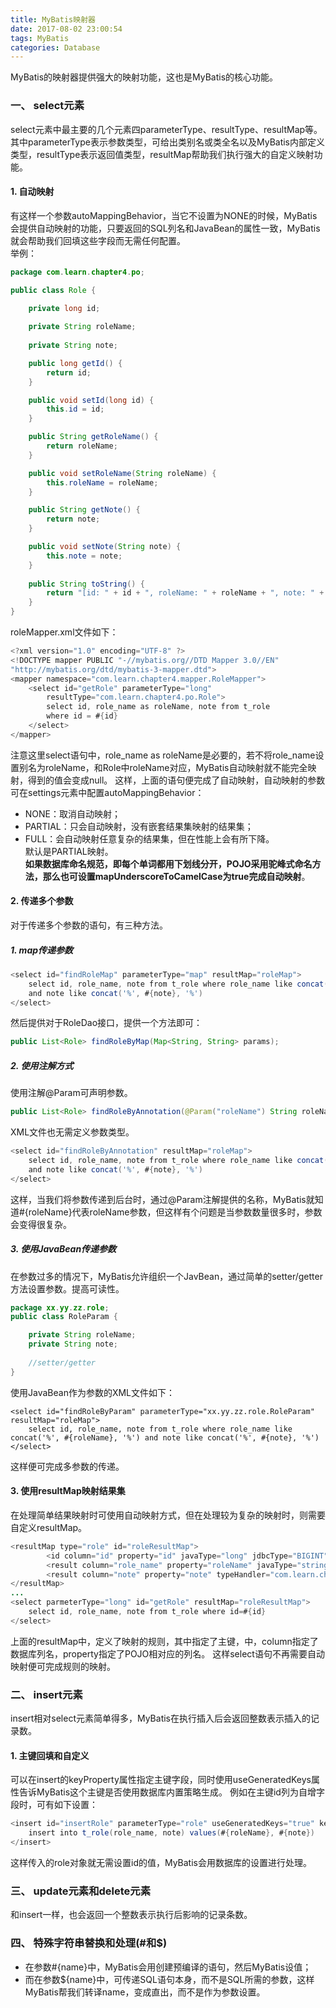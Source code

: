 ```yaml
---
title: MyBatis映射器
date: 2017-08-02 23:00:54
tags: MyBatis
categories: Database
---
```


MyBatis的映射器提供强大的映射功能，这也是MyBatis的核心功能。  
### 一、 select元素  
select元素中最主要的几个元素四parameterType、resultType、resultMap等。其中parameterType表示参数类型，可给出类别名或类全名以及MyBatis内部定义类型，resultType表示返回值类型，resultMap帮助我们执行强大的自定义映射功能。  

#### 1. 自动映射  
有这样一个参数autoMappingBehavior，当它不设置为NONE的时候，MyBatis会提供自动映射的功能，只要返回的SQL列名和JavaBean的属性一致，MyBatis就会帮助我们回填这些字段而无需任何配置。  
举例：

```Java
package com.learn.chapter4.po;

public class Role {

	private long id;
	
	private String roleName;
	
	private String note;

	public long getId() {
		return id;
	}

	public void setId(long id) {
		this.id = id;
	}

	public String getRoleName() {
		return roleName;
	}

	public void setRoleName(String roleName) {
		this.roleName = roleName;
	}

	public String getNote() {
		return note;
	}

	public void setNote(String note) {
		this.note = note;
	}
	
	public String toString() {
		return "[id: " + id + ", roleName: " + roleName + ", note: " + note + "]";
	}
}
```

roleMapper.xml文件如下：

```Java
<?xml version="1.0" encoding="UTF-8" ?>
<!DOCTYPE mapper PUBLIC "-//mybatis.org//DTD Mapper 3.0//EN" 
"http://mybatis.org/dtd/mybatis-3-mapper.dtd">
<mapper namespace="com.learn.chapter4.mapper.RoleMapper">
	<select id="getRole" parameterType="long" 
		resultType="com.learn.chapter4.po.Role">
		select id, role_name as roleName, note from t_role
		where id = #{id}	
	</select>
</mapper>
```

注意这里select语句中，role_name as roleName是必要的，若不将role_name设置别名为roleName，和Role中roleName对应，MyBatis自动映射就不能完全映射，得到的值会变成null。
这样，上面的语句便完成了自动映射，自动映射的参数可在settings元素中配置autoMappingBehavior：  
- NONE：取消自动映射；  
- PARTIAL：只会自动映射，没有嵌套结果集映射的结果集；  
- FULL：会自动映射任意复杂的结果集，但在性能上会有所下降。  
默认是PARTIAL映射。  
**如果数据库命名规范，即每个单词都用下划线分开，POJO采用驼峰式命名方法，那么也可设置mapUnderscoreToCamelCase为true完成自动映射**。

#### 2. 传递多个参数

对于传递多个参数的语句，有三种方法。

##### 1. map传递参数

```Java
<select id="findRoleMap" parameterType="map" resultMap="roleMap">
	select id, role_name, note from t_role where role_name like concat('%', #{roleName}, '%')
	and note like concat('%', #{note}, '%')
</select>
```

然后提供对于RoleDao接口，提供一个方法即可：

```Java
public List<Role> findRoleByMap(Map<String, String> params);
```

##### 2. 使用注解方式

使用注解@Param可声明参数。

```Java
public List<Role> findRoleByAnnotation(@Param("roleName") String roleName, @Param("note") String note);
```

XML文件也无需定义参数类型。

```Java
<select id="findRoleByAnnotation" resultMap="roleMap">
	select id, role_name, note from t_role where role_name like concat('%', #{roleName}, '%')
	and note like concat('%', #{note}, '%')
</select>
```

这样，当我们将参数传递到后台时，通过@Param注解提供的名称，MyBatis就知道#{roleName}代表roleName参数，但这样有个问题是当参数数量很多时，参数会变得很复杂。

##### 3. 使用JavaBean传递参数

在参数过多的情况下，MyBatis允许组织一个JavBean，通过简单的setter/getter方法设置参数。提高可读性。

```Java
package xx.yy.zz.role;
public class RoleParam {

	private String roleName;
	private String note;
	
	//setter/getter
}
```

使用JavaBean作为参数的XML文件如下：

```
<select id="findRoleByParam" parameterType="xx.yy.zz.role.RoleParam" resultMap="roleMap">
	select id, role_name, note from t_role where role_name like concat('%', #{roleName}, '%') and note like concat('%', #{note}, '%')
</select>
```

这样便可完成多参数的传递。

#### 3. 使用resultMap映射结果集

在处理简单结果映射时可使用自动映射方式，但在处理较为复杂的映射时，则需要自定义resultMap。

```Java
<resultMap type="role" id="roleResultMap">
		<id column="id" property="id" javaType="long" jdbcType="BIGINT"/>
		<result column="role_name" property="roleName" javaType="string" jdbcType="VARCHAR"/>
		<result column="note" property="note" typeHandler="com.learn.chapter3.typeHandler.MyStringTypeHandler"/>
</resultMap>
...
<select parmeterType="long" id="getRole" resultMap="roleResultMap">
	select id, role_name, note from t_role where id=#{id}
</select>
```

上面的resultMap中，定义了映射的规则，其中<id>指定了主键，<result>中，column指定了数据库列名，property指定了POJO相对应的列名。
这样select语句不再需要自动映射便可完成规则的映射。


### 二、 insert元素

insert相对select元素简单得多，MyBatis在执行插入后会返回整数表示插入的记录数。

#### 1. 主键回填和自定义

可以在insert的keyProperty属性指定主键字段，同时使用useGeneratedKeys属性告诉MyBatis这个主键是否使用数据库内置策略生成。
例如在主键id列为自增字段时，可有如下设置：

```Java
<insert id="insertRole" parameterType="role" useGeneratedKeys="true" keyProperty="id">
	insert into t_role(role_name, note) values(#{roleName}, #{note})
</insert>
```

这样传入的role对象就无需设置id的值，MyBatis会用数据库的设置进行处理。


### 三、 update元素和delete元素

和insert一样，也会返回一个整数表示执行后影响的记录条数。

### 四、 特殊字符串替换和处理(#和$)

- 在参数#{name}中，MyBatis会用创建预编译的语句，然后MyBatis设值；
- 而在参数${name}中，可传递SQL语句本身，而不是SQL所需的参数，这样MyBatis帮我们转译name，变成直出，而不是作为参数设置。
